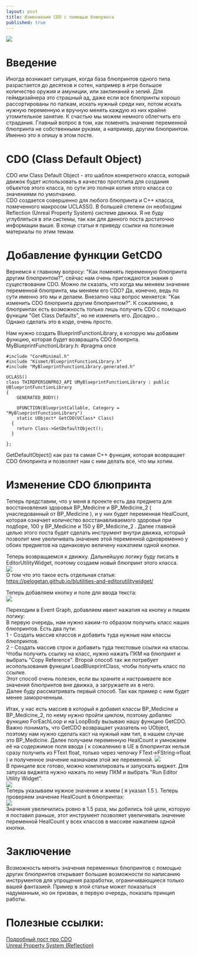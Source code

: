 ```yaml
---
layout: post
title: Измениение CDO с помощью блюпринта
published: true
---
```

![]({{site.baseurl}}/images/2023-01-20-change-CDO-by-blueprint/2023-01-20-change-CDO-by-blueprint.prewiev.png)  
# Введение
Иногда возникает ситуация, когда база блюпринтов одного типа разрастается до десятков и сотен, например в игре большое количество оружия и амуниции, или заклинаний и зелий.
Для геймдизайнера это страшный ад, даже если все блюпринты хорошо рассортированы по папкам, искать нужный среди них, потом искать нужную переменную и вручную менять каждую из них крайне утомительное занятие.
К счастью мы можем немного облегчить его страдания.
Главный вопрос в том, как поменять значение переменной блюпринта не собственными руками, а например, другим блюпринтом.  
Именно это я опишу в этом посте.  

# CDO (Class Default Object)
CDO или Class Default Object - это шаблон конкретного класса, который движок будет использовать в качество прототипа для создания объектов этого класса, по сути это полная копия этого класса со значениями по умолчанию.  
CDO создается совершенно для любого блюпринта и С++ класса, помеченного макросом UCLASS(). В большей степени он необходим Reflection (Unreal Property System) системе движка.
Я не буду углубляться в эти системы, так как для данного поста достаточно информации выше. В конце статьи я приведу ссылки на полезные материалы по этим темам.  

# Добавление функции GetCDO
Вернемся к главному вопросу: "Как поменять переменную блюпринта другим блюпринтом?", сейчас нам очень пригождаются знания о существовании CDO. 
Можно ли сказать, что когда мы меняем значение переменной блюпринта, мы меняем его CDO? Да, конечно, ведь по сути именно это мы и делаем. 
Внезапно наш вопрос меняется: "Как изменить CDO блюпринта другим блюпринтом?". К сожалению, в блюпринтах есть возможность только лишь получить CDO с помощью функции "Get Class Defaults",
но не изменить его. Досадно...  
Однако сделать это в коде, очень просто.  

Нам нужно создать BlueprintFunctionLibrary, в которую мы добавим функцию, которая будет возвращать CDO блюпрнта.  
MyBlueprintFunctionLibrary.h:
    #pragma once
    
    #include "CoreMinimal.h"
    #include "Kismet/BlueprintFunctionLibrary.h"
    #include "MyBlueprintFunctionLibrary.generated.h"
    
    UCLASS()
    class THIRDPERSONPROJ_API UMyBlueprintFunctionLibrary : public UBlueprintFunctionLibrary
    {
    	GENERATED_BODY()
    
        UFUNCTION(BlueprintCallable, Category = "MyBlueprintFunctionLibrary")
        static UObject* GetCDO(UClass* Class)
      {
        return Class->GetDefaultObject();
      }
    	
    };

GetDefaultObject() как раз та самая C++ функция, которая возвращает CDO блюпринта и позволяет нам с ним делать все, что мы хотим.  

# Изменение CDO блюпринта 
Теперь представим, что у меня в проекте есть два предмета для восстановления здоровья BP_Medicine и BP_Medicine_2 ( унаследованный от BP_Medicine ),
и у них будет переменная HealCount, которая означает количество восстанавливаемого здоровья при подборе, 100 у BP_Medicine и 150 у BP_Medicine_2  .
Далее главной целью этого поста будет сделать инструмент внутри движка, который позволит мне увеличивать значение этой переменной одновременно у обоих предметов на одинаковую величену нажатием одной кнопки.

Теперь возвращаемся к движку. Дальнейшую логику буду писать в EditorUtilityWidget, поэтому создаем новый блюпринт этого класса.  
![]({{site.baseurl}}/images/2023-01-20-change-CDO-by-blueprint/2023-01-20-change-CDO-by-blueprint.1.png)  
О том что это такое есть отдельная статья: https://pelogetan.github.io/blutilities-and-editorutilitywidget/  

Теперь добавляем кнопку и поле для ввода текста:  
![]({{site.baseurl}}/images/2023-01-20-change-CDO-by-blueprint/2023-01-20-change-CDO-by-blueprint.2.png)  

Переходим в Event Graph, добавляем ивент нажатия на кнопку и пишем логику:  
В первую очередь, нам нужно каким-то образом получить класс наших блюпринтов. Есть два пути:  
1 - Создать массив классов и добавить туда нужные нам классы блюпринтов.  
2 - Создать массив строк и добавить туда текстовые ссылки на классы.  
Чтобы получить ссылку на класс, нужно нажать ПКМ на блюпринт и выбрать "Copy Reference". Второй способ так же потребует исопользования функции LoadBlueprintClass, чтобы получить класс по ссылке.  
Этот способ очень полезен, если вы храните и настраиваете все значения блюпринтов вне движка, а загружаете их в него.  
Далее буду рассматривать первый способ. Так как пример с ним будет менее замороченным.  

Итак, у нас есть массив в который я добавил классы BP_Medicine и BP_Medicine_2, по нему нужно пройти циклом, поэтому добаляю функцию ForEachLoop и на LoopBody вызываю нашу функцию GetCDO.
Важно понимать, что GetCDO возвращает указатель но UObject, поэтому нам нужно сделать каст на нужный нам тип, в нашем случае это BP_Medicine. Далее получаем переменную HealCount и умножаем её на
содержимое поля ввода ( к сожалению в UE в блюпринтах нельзя сразу получить из FText float, только через чепочку FText->FString->float ) и полученное значение назначаем этой же переменной.
![]({{site.baseurl}}/images/2023-01-20-change-CDO-by-blueprint/2023-01-20-change-CDO-by-blueprint.3.png)  
В принципе все готово, можно компилировать и запускать виджет. Для запуска виджета нужно нажать по нему ПКМ и выбрать "Run Editor Utility Widget".  
![]({{site.baseurl}}/images/2023-01-20-change-CDO-by-blueprint/2023-01-20-change-CDO-by-blueprint.4.png)  
Теперь указываем нужное значение и жмем ( я указал 1.5 ). Теперь проверяем значение HealCount в блюпринтах:  
![]({{site.baseurl}}/images/2023-01-20-change-CDO-by-blueprint/2023-01-20-change-CDO-by-blueprint.5.png)  
Значения увеличились ровно в 1.5 раза, мы добились той цели, которую я поставил раньше, этот инструмент позволяет увеличивать значение переменной HealCount у всех классов в массиве нажатием одной кнопки.

# Заключение
Возможность менять значения переменных блюпринтов с помощью других блюпринтов открывает большие возможности по написанию инструментов для упрощения разработки, ограничивающиеся только вашей фантазией.
Пример в этой статье может показаться надуманным, но он призван, в первую очередь, показать принцип работы.  

# Полезные ссылки:
[Подробный пост про CDO](https://1danielcoelho.github.io/unreal-engine-basics-base-classes/)  
[Unreal Property System (Reflection)](https://www.unrealengine.com/en-US/blog/unreal-property-system-reflection)
